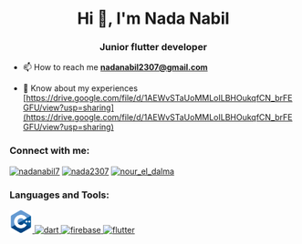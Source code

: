 <h1 align="center">Hi 👋, I'm Nada Nabil</h1>
<h3 align="center">Junior flutter developer</h3>

- 📫 How to reach me **nadanabil2307@gmail.com**

- 📄 Know about my experiences [https://drive.google.com/file/d/1AEWvSTaUoMMLoILBHOukqfCN_brFEGFU/view?usp=sharing](https://drive.google.com/file/d/1AEWvSTaUoMMLoILBHOukqfCN_brFEGFU/view?usp=sharing)

<h3 align="left">Connect with me:</h3>
<p align="left">
<a href="https://linkedin.com/in/nadanabil7" target="blank"><img align="center" src="https://raw.githubusercontent.com/rahuldkjain/github-profile-readme-generator/master/src/images/icons/Social/linked-in-alt.svg" alt="nadanabil7" height="30" width="40" /></a>
<a href="https://fb.com/nada2307" target="blank"><img align="center" src="https://raw.githubusercontent.com/rahuldkjain/github-profile-readme-generator/master/src/images/icons/Social/facebook.svg" alt="nada2307" height="30" width="40" /></a>
<a href="https://www.youtube.com/c/nour_el_dalma" target="blank"><img align="center" src="https://raw.githubusercontent.com/rahuldkjain/github-profile-readme-generator/master/src/images/icons/Social/youtube.svg" alt="nour_el_dalma" height="30" width="40" /></a>
</p>

<h3 align="left">Languages and Tools:</h3>
<p align="left"> <a href="https://www.w3schools.com/cpp/" target="_blank" rel="noreferrer"> <img src="https://raw.githubusercontent.com/devicons/devicon/master/icons/cplusplus/cplusplus-original.svg" alt="cplusplus" width="40" height="40"/> </a> <a href="https://dart.dev" target="_blank" rel="noreferrer"> <img src="https://www.vectorlogo.zone/logos/dartlang/dartlang-icon.svg" alt="dart" width="40" height="40"/> </a> <a href="https://firebase.google.com/" target="_blank" rel="noreferrer"> <img src="https://www.vectorlogo.zone/logos/firebase/firebase-icon.svg" alt="firebase" width="40" height="40"/> </a> <a href="https://flutter.dev" target="_blank" rel="noreferrer"> <img src="https://www.vectorlogo.zone/logos/flutterio/flutterio-icon.svg" alt="flutter" width="40" height="40"/> </a> </p>
